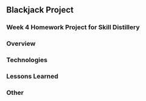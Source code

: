 ## Blackjack Project

### Week 4 Homework Project for Skill Distillery

### Overview


### Technologies


### Lessons Learned


### Other 
